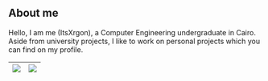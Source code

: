## About me
 Hello, I am me (ItsXrgon), a Computer Engineering undergraduate in Cairo. Aside from university projects, I like to work on personal projects which you can find on my profile.
 
 
 <!---
## Experience
* 
*
*

## Fields of interest
* 
*
*
-->

| <a href="#"><img src="https://github-readme-stats.vercel.app/api?username=itsxrgon&show_icons=true&theme=radical&hide=prs&hide_border=true"></a> | <a href="#"><img src="https://github-readme-stats.vercel.app/api/top-langs/?username=itsxrgon&langs_count=8&theme=radical&layout=compact&hide_border=true"></a> |
| ----------- | ----------- |

